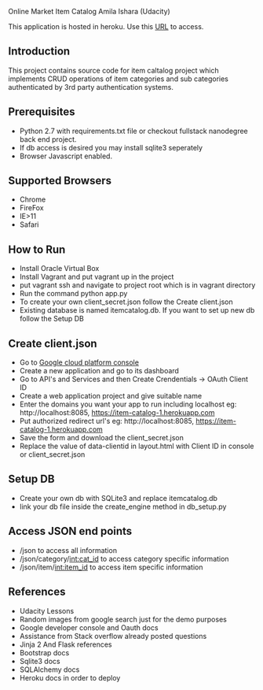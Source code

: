Online Market Item Catalog  Amila Ishara (Udacity)

This application is hosted in heroku. Use this [URL](https://item-catalog-1.herokuapp.com) to access.

## Introduction
This project contains source code for item caltalog project which implements CRUD operations of item categories and sub categories authenticated by 3rd party authentication systems.

## Prerequisites
* Python 2.7 with requirements.txt file or checkout fullstack nanodegree back end project.
* If db access is desired you may install sqlite3 seperately
* Browser Javascript enabled.

## Supported Browsers
* Chrome
* FireFox
* IE>11
* Safari

## How to Run

* Install Oracle Virtual Box
* Install Vagrant and put vagrant up in the project
* put vagrant ssh and navigate to project root which is in vagrant directory
* Run the command python app.py
* To create your own client_secret.json follow the Create client.json
* Existing database is named itemcatalog.db. If you want to set up new db follow the Setup DB

## Create client.json

* Go to [Google cloud platform console](https://console.cloud.google.com/home/dashboard)
* Create a new application and go to its dashboard
* Go to API's and Services and then Create Crendentials -> OAuth Client ID
* Create a web application project and give suitable name
* Enter the domains you want your app to run including localhost
    eg: http://localhost:8085, https://item-catalog-1.herokuapp.com
* Put authorized redirect url's
    eg: http://localhost:8085, https://item-catalog-1.herokuapp.com
* Save the form and download the client_secret.json
* Replace the value of data-clientid in layout.html with Client ID in console or client_secret.json

## Setup DB

* Create your own db with SQLite3 and replace itemcatalog.db
* link your db file inside the create_engine method in db_setup.py

## Access JSON end points

* /json to access all information
* /json/category/<int:cat_id> to access category specific information
* /json/item/<int:item_id> to access item specific information

## References

* Udacity Lessons
* Random images from google search just for the demo purposes
* Google developer console and Oauth docs
* Assistance from Stack overflow already posted questions
* Jinja 2 And Flask references
* Bootstrap docs
* Sqlite3 docs
* SQLAlchemy docs
* Heroku docs in order to deploy